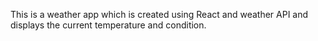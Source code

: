 This is a weather app which is created using React and weather API and displays the current temperature and condition.
